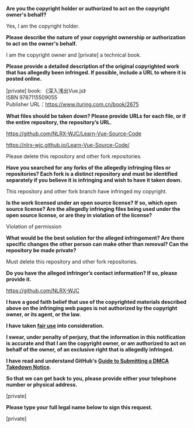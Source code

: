 **Are you the copyright holder or authorized to act on the copyright owner's behalf?**

Yes, I am the copyright holder.

**Please describe the nature of your copyright ownership or authorization to act on the owner's behalf.**

I am the copyright owner and [private] a technical book.

**Please provide a detailed description of the original copyrighted work that has allegedly been infringed. If possible, include a URL to where it is posted online.**

[private] book: 《深入浅出Vue.js》   
ISBN 9787115509055  
Publisher URL：https://www.ituring.com.cn/book/2675

**What files should be taken down? Please provide URLs for each file, or if the entire repository, the repository’s URL.**

https://github.com/NLRX-WJC/Learn-Vue-Source-Code

https://nlrx-wjc.github.io/Learn-Vue-Source-Code/

Please delete this repository and other fork repositories.

**Have you searched for any forks of the allegedly infringing files or repositories? Each fork is a distinct repository and must be identified separately if you believe it is infringing and wish to have it taken down.**

This repository and other fork branch have infringed my copyright.

**Is the work licensed under an open source license? If so, which open source license? Are the allegedly infringing files being used under the open source license, or are they in violation of the license?**

Violation of permission

**What would be the best solution for the alleged infringement? Are there specific changes the other person can make other than removal? Can the repository be made private?**

Must delete this repository and other fork repositories.

**Do you have the alleged infringer’s contact information? If so, please provide it.**

https://github.com/NLRX-WJC

**I have a good faith belief that use of the copyrighted materials described above on the infringing web pages is not authorized by the copyright owner, or its agent, or the law.**

**I have taken <a href="https://www.lumendatabase.org/topics/22">fair use</a> into consideration.**

**I swear, under penalty of perjury, that the information in this notification is accurate and that I am the copyright owner, or am authorized to act on behalf of the owner, of an exclusive right that is allegedly infringed.**

**I have read and understand GitHub's <a href="https://help.github.com/articles/guide-to-submitting-a-dmca-takedown-notice/">Guide to Submitting a DMCA Takedown Notice</a>.**

**So that we can get back to you, please provide either your telephone number or physical address.**

[private]

**Please type your full legal name below to sign this request.**

[private]
